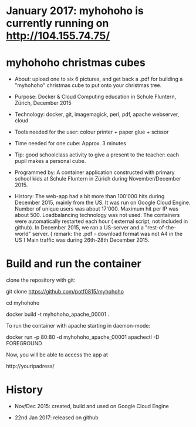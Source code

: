 # January 2017: myhohoho is currently running on http://104.155.74.75/



# myhohoho christmas cubes

- About:
upload one to six 6 pictures, and get back a .pdf for building a "myhohoho" christmas cube to put onto your christmas tree.

- Purpose:
Docker & Cloud Computing education in Schule Fluntern, Zürich, December 2015

- Technology:
docker, git, imagemagick, perl, pdf, apache webserver, cloud

- Tools needed for the user:
colour printer + paper glue + scissor

- Time needed for one cube:
Approx. 3 minutes

- Tip:
good schoolclass activity to give a present to the teacher: each pupil makes a personal cube.

- Programmed by:
A container application constructed with primary school kids at Schule Fluntern in Zürich during November/December 2015.

- History:
The web-app had a bit more than 100'000 hits during December 2015, mainly from the US. It was run on Google Cloud Engine.
Number of unique users was about 17'000. Maximum hit per IP was about 500. Loadbalancing technology was not used.
The containers were automatically restarted each hour ( external script, not included in github).
In December 2015, we ran a US-server and a "rest-of-the-world" server.
( remark: the .pdf - download format was not A4 in the US )
Main traffic was during 26th-28th December 2015.

# Build and run the container

clone the repository with git:

git clone https://github.com/potf0815/myhohoho

cd myhohoho

docker build -t myhohoho_apache_00001 .

To run the container with apache starting in daemon-mode:

docker run -p 80:80 -d myhohoho_apache_00001 apachectl -D FOREGROUND

Now, you will be able to access the app at

http://youripadress/

# History
- Nov/Dec 2015:
created, build and used on Google Cloud Engine

- 22nd Jan 2017:
released on github

 
